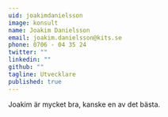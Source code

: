 ```yaml
---
uid: joakimdanielsson
image: konsult
name: Joakim Danielsson
email: joakim.danielsson@kits.se
phone: 0706 - 04 35 24
twitter: ""
linkedin: ""
github: ""
tagline: Utvecklare
published: true
---
```


Joakim är mycket bra, kanske en av det bästa.

